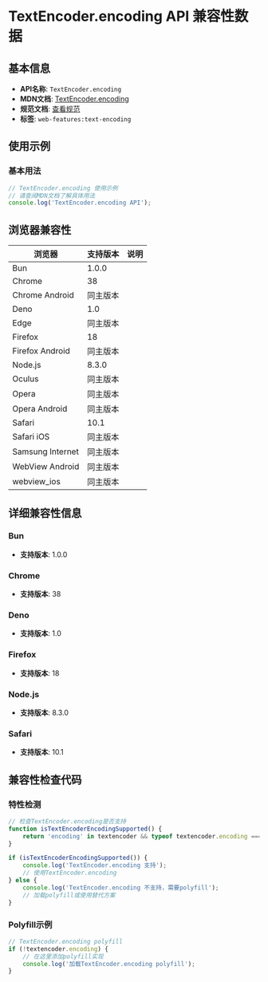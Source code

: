 # TextEncoder.encoding API 兼容性数据

## 基本信息

- **API名称**: `TextEncoder.encoding`
- **MDN文档**: [TextEncoder.encoding](https://developer.mozilla.org/docs/Web/API/TextEncoder/encoding)
- **规范文档**: [查看规范](https://encoding.spec.whatwg.org/#dom-textencoder-encoding)
- **标签**: `web-features:text-encoding`

## 使用示例

### 基本用法

```javascript
// TextEncoder.encoding 使用示例
// 请查阅MDN文档了解具体用法
console.log('TextEncoder.encoding API');
```

## 浏览器兼容性

| 浏览器 | 支持版本 | 说明 |
|--------|----------|------|
| Bun | 1.0.0 |  |
| Chrome | 38 |  |
| Chrome Android | 同主版本 |  |
| Deno | 1.0 |  |
| Edge | 同主版本 |  |
| Firefox | 18 |  |
| Firefox Android | 同主版本 |  |
| Node.js | 8.3.0 |  |
| Oculus | 同主版本 |  |
| Opera | 同主版本 |  |
| Opera Android | 同主版本 |  |
| Safari | 10.1 |  |
| Safari iOS | 同主版本 |  |
| Samsung Internet | 同主版本 |  |
| WebView Android | 同主版本 |  |
| webview_ios | 同主版本 |  |

## 详细兼容性信息

### Bun

- **支持版本**: 1.0.0

### Chrome

- **支持版本**: 38

### Deno

- **支持版本**: 1.0

### Firefox

- **支持版本**: 18

### Node.js

- **支持版本**: 8.3.0

### Safari

- **支持版本**: 10.1

## 兼容性检查代码

### 特性检测

```javascript
// 检查TextEncoder.encoding是否支持
function isTextEncoderEncodingSupported() {
    return 'encoding' in textencoder && typeof textencoder.encoding === 'function';
}

if (isTextEncoderEncodingSupported()) {
    console.log('TextEncoder.encoding 支持');
    // 使用TextEncoder.encoding
} else {
    console.log('TextEncoder.encoding 不支持，需要polyfill');
    // 加载polyfill或使用替代方案
}
```

### Polyfill示例

```javascript
// TextEncoder.encoding polyfill
if (!textencoder.encoding) {
    // 在这里添加polyfill实现
    console.log('加载TextEncoder.encoding polyfill');
}
```


